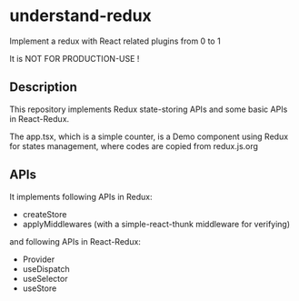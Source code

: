 # understand-redux
Implement a redux with React related plugins from 0 to 1

It is NOT FOR PRODUCTION-USE !

## Description

This repository implements Redux state-storing APIs and some basic APIs in React-Redux.

The app.tsx, which is a simple counter, is a Demo component using Redux for states management, where codes are copied from redux.js.org

## APIs

It implements following APIs in Redux:

- createStore
- applyMiddlewares (with a simple-react-thunk middleware for verifying)

and following APIs in React-Redux:

- Provider
- useDispatch
- useSelector
- useStore
